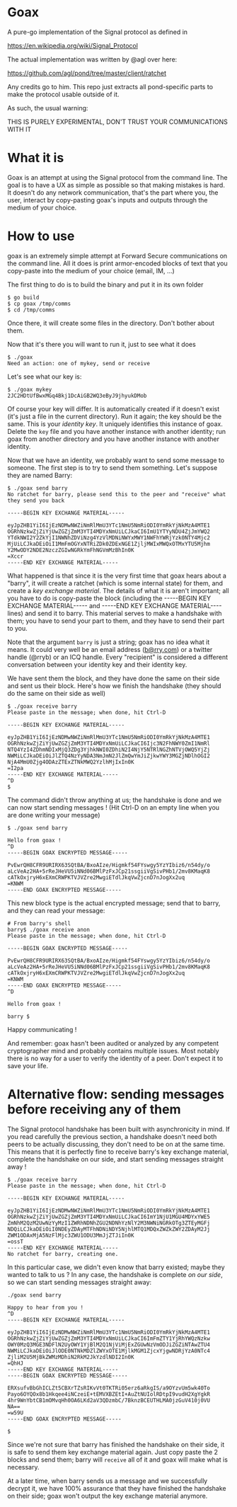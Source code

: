 # Goax

A pure-go implementation of the Signal protocol as defined in

https://en.wikipedia.org/wiki/Signal_Protocol

The actual implementation was written by @agl over here:

  https://github.com/agl/pond/tree/master/client/ratchet

Any credits go to him. This repo just extracts all pond-specific parts
to make the protocol usable outside of it.

As such, the usual warning:

THIS IS PURELY EXPERIMENTAL, DON'T TRUST YOUR COMMUNICATIONS WITH IT

# What it is

Goax is an attempt at using the Signal protocol from the command line.
The goal is to have a UX as simple as possible so that making mistakes
is hard. It doesn't do any network communication, that's the part where
you, the user, interact by copy-pasting goax's inputs and outputs
through the medium of your choice.

# How to use

goax is an extremely simple attempt at Forward Secure communications on
the command line. All it does is print armor-encoded blocks of text that
you copy-paste into the medium of your choice (email, IM, ...)

The first thing to do is to build the binary and put it in its own
folder

```shell
$ go build
$ cp goax /tmp/comms
$ cd /tmp/comms
```

Once there, it will create some files in the directory. Don't bother
about them.

Now that it's there you will want to run it, just to see what it does

```shell
$ ./goax
Need an action: one of mykey, send or receive
```

Let's see what our key is:

```shell
$ ./goax mykey
2JC2HDtUfBwxMGq4Bkj1DcAiGB2WQ3eByJ9jhyukDMob
```

Of course your key will differ. It is automatically created if it
doesn't exist (it's just a file in the current directory). Run it again;
the key should be the same.
This is your *identity key*. It uniquely identifies this instance of
goax. Delete the `key` file and you have another instance with another
identity; run goax from another directory and you have another instance
with another identity.

Now that we have an identity, we probably want to send some message to
someone. The first step is to try to send them something. Let's suppose
they are named Barry:

```shell
$ ./goax send barry
No ratchet for barry, please send this to the peer and "receive" what they send you back

-----BEGIN KEY EXCHANGE MATERIAL-----

eyJpZHB1YiI6IjEzNDMwNWZiNmRlMmU3YTc1NmU5NmRiODI0YmRkYjNkMzA4MTE1
OGRhNzkwZjZiYjUwZGZjZmM3YTI4MDYxNmUiLCJkaCI6ImU1YTYyNDU4ZjJmYWQ2
YTdkNWI2Y2ZkYjI1NWNhZDViNzg4YzVlMDNiNWYxMWY1NWFhYWRjYzk0NTY4Mjc2
MjUiLCJkaDEiOiI1MmFmOGYxNTRiZDk0ZDExNGE1ZjljMWIxMWQxOTMxYTU5Mjhm
Y2MwODY2NDE2NzczZGIwNGRkYmFhNGVmMzBhIn0K
=Xccr
-----END KEY EXCHANGE MATERIAL-----
```

What happened is that since it is the very first time that goax hears
about a "barry", it will create a ratchet (which is some internal state)
for them, and create a *key exchange material*. The details of what it
is aren't important; all you have to do is copy-paste the block
(including the -----BEGIN KEY EXCHANGE MATERIAL----- and
 -----END KEY EXCHANGE MATERIAL---- lines) and send it to barry. This
material serves to make a handshake with them; you have to send your
part to them, and they have to send their part to you.

Note that the argument `barry` is just a string; goax has no idea what
it means. It could very well be an email address (b@rry.com) or a
twitter handle (@rryb) or an ICQ handle. Every "recipient" is considered
a different conversation between your identity key and their identity
key.

We have sent them the block, and they have done the same on their side
and sent us their block. Here's how we finish the handshake (they should
do the same on their side as well)

```shell
$ ./goax receive barry
Please paste in the message; when done, hit Ctrl-D

-----BEGIN KEY EXCHANGE MATERIAL-----

eyJpZHB1YiI6IjEzNDMwNWZiNmRlMmU3YTc1NmU5NmRiODI0YmRkYjNkMzA4MTE1
OGRhNzkwZjZiYjUwZGZjZmM3YTI4MDYxNmUiLCJkaCI6Ijc3N2FhNWY0ZmI1NmRl
NTQ4YzI4ZDhmNDIxMjQ3ZDg3YjhkNWI0ZDhiN2I4NjY5NTRlNGZhNTVjOWQ5YjZj
NWMiLCJkaDEiOiJlZTQ4NzYyNDA3NmJmN2JlZmQwYmJiZjkwYWY3MGZjNDlhOGI2
NjA4MmU0Zjg4ODAzZTExZTNkMWQ2YzlhMjIxIn0K
=I2pa
-----END KEY EXCHANGE MATERIAL-----
^D
$
```

The command didn't throw anything at us; the handshake is done and we
can now start sending messages ! (Hit Ctrl-D on an empty line when you
are done writing your message)

```shell
$ ./goax send barry

Hello from goax !
^D
-----BEGIN GOAX ENCRYPTED MESSAGE-----

PvEwrQH8CFR9URIRX63SQtBA/BxoAIze/Higmkf54FYswgy5YzYIbiz6/n54dy/o
aLcVeAz2HA+5rReJHeVU5iNNd06BMlPzFxJCp21ssgiiVgSivPHb1/2mv8KMaqK8
cATkOxjryH6xEXmCRWPKTVJVZre2MwgiETdlJkqVwZjcnD7nJogXx2uq
=KNWM
-----END GOAX ENCRYPTED MESSAGE-----
```

This new block type is the actual encrypted message; send that to barry,
and they can read your message:

```shell
# From barry's shell
barry$ ./goax receive anon
Please paste in the message; when done, hit Ctrl-D

-----BEGIN GOAX ENCRYPTED MESSAGE-----

PvEwrQH8CFR9URIRX63SQtBA/BxoAIze/Higmkf54FYswgy5YzYIbiz6/n54dy/o
aLcVeAz2HA+5rReJHeVU5iNNd06BMlPzFxJCp21ssgiiVgSivPHb1/2mv8KMaqK8
cATkOxjryH6xEXmCRWPKTVJVZre2MwgiETdlJkqVwZjcnD7nJogXx2uq
=KNWM
-----END GOAX ENCRYPTED MESSAGE-----
^D

Hello from goax !

barry $
```

Happy communicating !

And remember: goax hasn't been audited or analyzed by any competent
cryptographer mind and probably contains multiple issues. Most notably
there is no way for a user to verify the identity of a peer. Don't
expect it to save your life.

# Alternative flow: sending messages before receiving any of them

The Signal protocol handshake has been built with asynchronicity in
mind. If you read carefully the previous section, a handshake doesn't
need both peers to be actually discussing, they don't need to be on at
the same time. This means that it is perfectly fine to receive barry's
key exchange material, complete the handshake on our side, and start
sending messages straight away !

```shell
$ ./goax receive barry
Please paste in the message; when done, hit Ctrl-D

-----BEGIN KEY EXCHANGE MATERIAL-----

eyJpZHB1YiI6IjEzNDMwNWZiNmRlMmU3YTc1NmU5NmRiODI0YmRkYjNkMzA4MTE1
OGRhNzkwZjZiYjUwZGZjZmM3YTI4MDYxNmUiLCJkaCI6ImY1NjU1MGU4MDYxYWE5
ZmNhM2QzM2UwNzYyMzI1ZWRhNDNhZGU2NDNhYzNlY2M3NWNiNGRkOTg3ZTEyMGFj
NDQiLCJkaDEiOiI0NDEyZDAyMTFhNDNiNDY5NjhlMTQ1MDQxZWZkZWY2ZDAyM2Jj
ZWM1ODAxMjA5NzFlMjc3ZWU1ODU3MmJjZTJiIn0K
=ossT
-----END KEY EXCHANGE MATERIAL-----
No ratchet for barry, creating one.

```

In this particular case, we didn't even know that barry existed; maybe
they wanted to talk to us ? In any case, the handshake is complete *on
our side*, so we can start sending messages straight away:

```shell
./goax send barry

Happy to hear from you !
^D
-----BEGIN KEY EXCHANGE MATERIAL-----

eyJpZHB1YiI6IjEzNDMwNWZiNmRlMmU3YTc1NmU5NmRiODI0YmRkYjNkMzA4MTE1
OGRhNzkwZjZiYjUwZGZjZmM3YTI4MDYxNmUiLCJkaCI6ImFmZTY1YjRhYWQzNzkw
OWY0MzQ3MGE3NDFlN2UyOWY1YjBlM2Q1NjViMjExZGUwNzVmODJiZGZiNTAwZTU4
NWMiLCJkaDEiOiJlODE0NTNkMDZlZWYxOTE1MjlkMGM1ZjcxYjgwNDRjYzA0NTc4
ZjliM2U5MjBkZWMzMDhiN2RkM2JkYzdlNDI2In0K
=QhHJ
-----END KEY EXCHANGE MATERIAL-----
-----BEGIN GOAX ENCRYPTED MESSAGE-----

ERXsufvBbGhICLZt5CBXrTZsRIKvVt0TKTRi05erz6aRkgIS/a9OYzvUm5wk40To
Payo6OYQOx8b1Hkqee4iNCzeiE+tEMVXBZEtI+AuZtNUIolRDtpI9vudH2XgYgkR
4hr9WnYbtCB1mOMvqHh0OA6LKd2aV3QDzmbC/7BknzBCEUTHLMA0jzGuV410j0VU
NA==
=w59U
-----END GOAX ENCRYPTED MESSAGE-----

$ 
```

Since we're not sure that barry has finished the handshake on their
side, it is safe to send them key exchange material again. Just copy
paste the 2 blocks and send them; barry will `receive` all of it and
goax will make what is necessary.

At a later time, when barry sends us a message and we successfully
decrypt it, we have 100% assurance that they have finished the handshake
on their side; goax won't output the key exchange material anymore.
